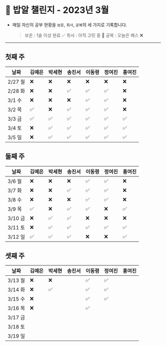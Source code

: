 # 🍚 밥알 챌린지 - 2023년 3월
- 매일 자신의 공부 현황을 `보온`, `취사`, `공복`의 세 가지로 기록합니다.
    
    > 보온 : 1솔 이상 완료 ✅
    취사 : 아직 고민 중 🤔
    공복 : 오늘은 패스 ❌
---

## 첫째 주

**날짜**|김예은|박세현|송진서|이동령|정여진|홍여진
---|---|---|---|---|---|---
2/27 월|❌|❌|❌|❌|❌|❌
2/28 화|❌|❌|✅|✅|✅|❌
3/1 수|❌|❌|❌|✅|✅|❌
3/2 목|✅|❌|✅|✅|✅|❌
3/3 금|✅|✅|✅|✅|✅|✅
3/4 토|❌ |✅|✅|✅|✅|✅
3/5 일|❌ |✅|✅ |✅|✅|✅


## 둘째 주

**날짜**|김예은|박세현|송진서|이동령|정여진|홍여진
---|---|---|---|---|---|---
3/6 월|❌|❌|❌|✅|✅|❌
3/7 화|❌|❌|✅|✅|✅|❌
3/8 수|❌|❌|❌|✅|✅|❌
3/9 목|✅|❌|✅|✅|❌|✅
3/10 금|❌|✅|✅|❌|❌|❌
3/11 토|❌|✅|✅|✅|✅|✅
3/12 일|✅|✅|✅|❌|❌|✅



## 셋째 주

**날짜**|김예은|박세현|송진서|이동령|정여진|홍여진
---|---|---|---|---|---|---
3/13 월|❌|❌| |✅|✅|
3/14 화|❌|✅| |✅|✅|
3/15 수|❌ || |✅|✅|
3/16 목|❌ | | |✅| |
3/17 금| | | | | |
3/18 토| | | | | |
3/19 일| | | | | |
